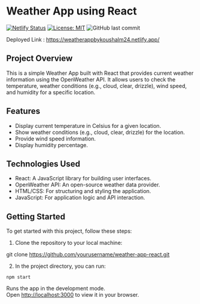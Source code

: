# Weather App using React

[![Netlify Status](https://api.netlify.com/api/v1/badges/6e49060e-e91c-486a-adc6-923df7ceccb9/deploy-status)](https://app.netlify.com/sites/weatherappbykoushalm24/deploys)
[![License: MIT](https://img.shields.io/badge/License-MIT-yellow.svg)](https://opensource.org/licenses/MIT)
![GitHub last commit](https://img.shields.io/github/last-commit/koushalm24/weather-app)

Deployed Link : https://weatherappbykoushalm24.netlify.app/

## Project Overview

This is a simple Weather App built with React that provides current weather information using the OpenWeather API. It allows users to check the temperature, weather conditions (e.g., cloud, clear, drizzle), wind speed, and humidity for a specific location.

## Features

- Display current temperature in Celsius for a given location.
- Show weather conditions (e.g., cloud, clear, drizzle) for the location.
- Provide wind speed information.
- Display humidity percentage.

## Technologies Used

- React: A JavaScript library for building user interfaces.
- OpenWeather API: An open-source weather data provider.
- HTML/CSS: For structuring and styling the application.
- JavaScript: For application logic and API interaction.

## Getting Started

To get started with this project, follow these steps:

1. Clone the repository to your local machine:


git clone https://github.com/yourusername/weather-app-react.git 

2. In the project directory, you can run:

`npm start`

Runs the app in the development mode.\
Open [http://localhost:3000](http://localhost:3000) to view it in your browser.


